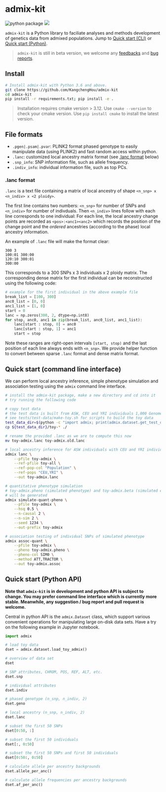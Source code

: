 # admix-kit
![python package](https://github.com/KangchengHou/admix-tools/actions/workflows/workflow.yml/badge.svg)
[![](https://img.shields.io/badge/docs-latest-blue.svg)](https://kangchenghou.github.io/admix-kit)

`admix-kit` is a Python library to faciliate analyses and methods development of genetics data from admixed populations. Jump to [Quick start (CLI)](#quick-start-command-line-interface) or [Quick start (Python)](#quick-start-python-api).

> `admix-kit` is still in beta version, we welcome any [feedbacks](https://github.com/KangchengHou/admix-kit/pulls) and [bug reports](https://github.com/KangchengHou/admix-kit/issues).   

## Install
```bash
# Install admix-kit with Python 3.6 and above.
git clone https://github.com/KangchengHou/admix-kit
cd admix-kit
pip install -r requirements.txt; pip install -e .
```

> Installation requires cmake version > 3.12. Use `cmake --version` to check your cmake version. Use `pip install cmake` to install the latest version.

## File formats
- `.pgen|.psam|.pvar`: PLINK2 format phased genotype to easily manipulate data (using PLINK2) and fast random access within python.
- `.lanc`: customized local ancestry matrix format  (see [.lanc format](#lanc-format) below)
- `.snp_info`: SNP information file, such as allele frequency.
- `.indiv_info`: individual information file, such as top PCs.

### .lanc format
`.lanc` is a text file containing a matrix of local ancestry of shape `<n_snp> x <n_indiv> x <2 ploidy>`. 

The first line contains two numbers: `<n_snp>` for number of SNPs and `<n_indiv>` for number of indivduals. Then `<n_indiv>` lines follow with each line corresponds to one individual:
For each line, the local ancestry change points are recorded as
`<pos>:<anc1><anc2>` which records the position of the change point and the *ordered* ancestries (according to the phase) local ancestry information.

An example of `.lanc` file will make the format clear:
```
300 3
100:01 300:00
120:10 300:01
300:00
```
This corresponds to a 300 SNPs x 3 individuals x 2 ploidy matrix. The corresponding dense matrix for the first individual can be reconstructed using the following code:
```python
# example for the first individual in the above example file
break_list = [100, 300]
anc0_list = [0, 0]
anc1_list = [1, 0]    
start = 0
lanc = np.zeros(300, 2, dtype=np.int8)
for stop, anc0, anc1 in zip(break_list, anc0_list, anc1_list):
    lanc[start : stop, 0] = anc0
    lanc[start : stop, 1] = anc1
    start = stop
```

Note these ranges are right-open intervals `[start, stop)` and the last position of each line always ends with `<n_snp>`. We provide helper function to convert between sparse `.lanc` format and dense matrix format.


## Quick start (command line interface)
We can perform local ancestry inference, simple phenotype simulation and association testing using the `admix`
command line interface.
```bash
# install the admix-kit package, make a new directory and cd into it
# try running the following code

# copy test data
# the test data is built from ASW, CEU and YRI individuals 1,000 Genome projects 
# see tests/test-data/make-toy.sh for scripts to build the toy data
test_data_dir=$(python -c "import admix; print(admix.dataset.get_test_data_dir())")
cp ${test_data_dir}/toy-* ./

# rename the provided .lanc as we are to compute this now
mv toy-admix.lanc toy-admix.old.lanc

# local ancestry inference for ASW individuals with CEU and YRI individuals
admix lanc \
    --pfile toy-admix \
    --ref-pfile toy-all \
    --ref-pop-col "Population" \
    --ref-pops "CEU,YRI" \
    --out toy-admix.lanc

# quantitative phenotype simulation 
# toy-admix.pheno (simulated phenotype) and toy-admix.beta (simulated effects) 
# will be generated
admix simulate-quant-pheno \
    --pfile toy-admix \
    --hsq 0.5 \
    --n-causal 2 \
    --n-sim 2 \
    --seed 1234 \
    --out-prefix toy-admix

# association testing of individual SNPs of simulated phenotype
admix assoc-quant \
    --pfile toy-admix \
    --pheno toy-admix.pheno \
    --pheno-col SIM0 \
    --method ATT,TRACTOR \
    --out toy-admix.assoc
```

## Quick start (Python API)
**Note that `admix-kit` is in development and python API is subject to change. You may prefer command line interface which is currently more stable. Meanwhile, any suggestion / bug report and pull request is welcome.**

Central in python API is the `admix.Dataset` class, which support various convenient operations for manipulating large on-disk data sets.
Have a try on the following example in Jupyter notebook.
```python
import admix

# load toy data
dset = admix.dataset.load_toy_admix()

# overview of data set
dset

# SNP attributes, CHROM, POS, REF, ALT, etc.
dset.snp

# individual attributes
dset.indiv

# phased genotype (n_snp, n_indiv, 2)
dset.geno

# local ancestry (n_snp, n_indiv, 2)
dset.lanc

# subset the first 50 SNPs
dset[0:50, :]

# subset the first 50 individuals
dset[:, 0:50]

# subset the first 50 SNPs and first 50 individuals
dset[0:50:, 0:50]

# calculate allele per ancestry backgrounds
dset.allele_per_anc()

# calculate allele frequencies per ancestry backgrounds
dset.af_per_anc()
```